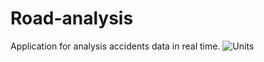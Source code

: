 # Road-analysis
Application for analysis accidents data in real time.
![Units](https://github.com/kruchon/Road-analysis/blob/master/Units.png)
